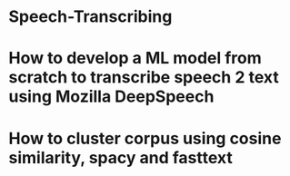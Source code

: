 # Speech-Transcribing

# How to develop a ML model from scratch to transcribe speech 2 text using Mozilla DeepSpeech
# How to cluster corpus using cosine similarity, spacy and fasttext
